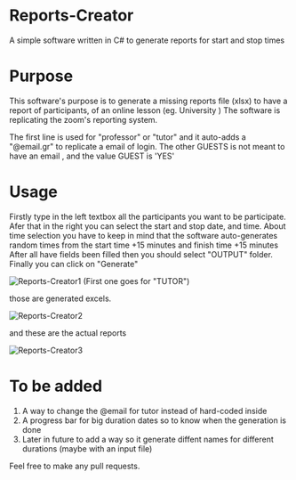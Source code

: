 # Reports-Creator
A simple software written in C# to generate reports for start and stop times

# Purpose

This software's purpose is to generate a missing reports file (xlsx) to have a report of participants, of an online lesson (eg. University )
The software is replicating the zoom's reporting system.

The first line is used for "professor" or "tutor" and it auto-adds a "@email.gr" to replicate a email of login.
The other GUESTS is not meant to have an email , and the value GUEST is 'YES'
 

# Usage
Firstly type in the left textbox all the participants you want to be participate.
Afer that in the right you can select the start and stop date, and time.
About time selection you have to keep in mind that the software auto-generates random times from the start time +15 minutes and finish time +15 minutes
After all have fields been filled then you should select "OUTPUT" folder.
Finally you can click on "Generate"


![Reports-Creator1](https://github.com/vagvalas/Reports-Creator/assets/19560574/acba4797-a08b-4630-b03c-94b72b626042)
(First one goes for "TUTOR")

those are generated excels.

![Reports-Creator2](https://github.com/vagvalas/Reports-Creator/assets/19560574/01bc2d5b-c80c-499a-8a0b-886948f7f64e)


and these are the actual reports 

![Reports-Creator3](https://github.com/vagvalas/Reports-Creator/assets/19560574/fb8e7c7b-b2ec-4e16-99d3-d8fd65f1e18e)


# To be added
1. A way to change the @email for tutor instead of hard-coded inside
2. A progress bar for big duration dates so to know when the generation is done
3. Later in future to add a way so it generate diffent names for different durations (maybe with an input file)

Feel free to make any pull requests.
